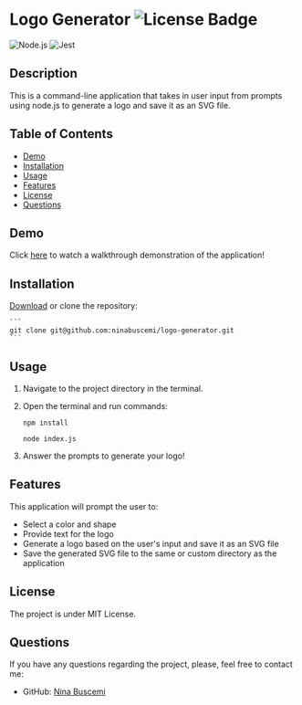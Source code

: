 # Logo Generator ![License Badge](https://badgen.net/static/license/MIT/blue)

![Node.js](https://img.shields.io/badge/Node%20js-339933?style=for-the-badge&logo=nodedotjs&logoColor=white)
![Jest](https://img.shields.io/badge/Jest-C21325?style=for-the-badge&logo=jest&logoColor=white)

## Description

This is a command-line application that takes in user input from prompts using node.js to generate a logo and save it as an SVG file.

## Table of Contents

- [Demo](#demo)
- [Installation](#installation)
- [Usage](#usage)
- [Features](#features)
- [License](#license)
- [Questions](#questions)

## Demo

Click [here](./demo/logo_gen_demo.gif) to watch a walkthrough demonstration of the application!

## Installation

[Download](https://github.com/ninabuscemi/logo-generator) or clone the repository:

    ```
    git clone git@github.com:ninabuscemi/logo-generator.git
    ```

## Usage 

1. Navigate to the project directory in the terminal.
2. Open the terminal and run commands:
     
    ```
    npm install
    ```
    ``` 
    node index.js
3. Answer the prompts to generate your logo! 

## Features

This application will prompt the user to: 

- Select a color and shape
- Provide text for the logo
- Generate a logo based on the user's input and save it as an SVG file
- Save the generated SVG file to the same or custom directory as the application

## License

The project is under MIT License.

## Questions

If you have any questions regarding the project, please, feel free to contact me:

- GitHub: [Nina Buscemi](https://github.com/ninabuscemi)